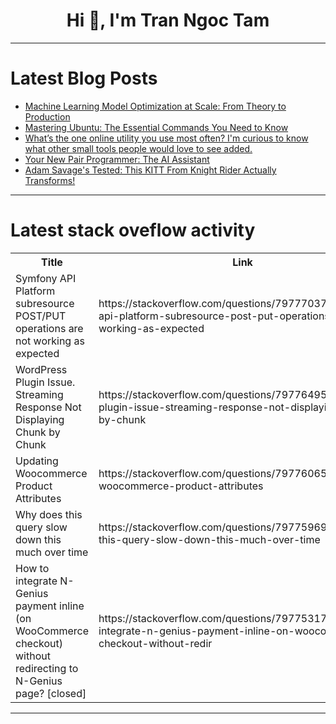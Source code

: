 <h1 align="center">Hi 👋, I'm Tran Ngoc Tam</h1>

---

# Latest Blog Posts 
<!-- BLOG-POST-LIST:START -->
- [Machine Learning Model Optimization at Scale: From Theory to Production](https://dev.to/rikinptl/machine-learning-model-optimization-at-scale-from-theory-to-production-2al2)
- [Mastering Ubuntu: The Essential Commands You Need to Know](https://dev.to/isaiah_izibili_7a39b7d627/mastering-ubuntu-the-essential-commands-you-need-to-know-5097)
- [What’s the one online utility you use most often? I&#39;m curious to know what other small tools people would love to see added.](https://dev.to/asifnawaz1220/whats-the-one-online-utility-you-use-most-often-im-curious-to-know-what-other-small-tools-259c)
- [Your New Pair Programmer: The AI Assistant](https://dev.to/rgbos/your-new-pair-programmer-the-ai-assistant-4e98)
- [Adam Savage&#39;s Tested: This KITT From Knight Rider Actually Transforms!](https://dev.to/maker_youtube/adam-savages-tested-this-kitt-from-knight-rider-actually-transforms-2c8p)
<!-- BLOG-POST-LIST:END -->

---

# Latest stack oveflow activity
<table>
  <tr><th>Title</th><th>Link</th></tr>
  <!-- STACKOVERFLOW:START --><tr><td>Symfony API Platform subresource POST/PUT operations are not working as expected</td><td>https://stackoverflow.com/questions/79777037/symfony-api-platform-subresource-post-put-operations-are-not-working-as-expected</td></tr><tr><td>WordPress Plugin Issue. Streaming Response Not Displaying Chunk by Chunk</td><td>https://stackoverflow.com/questions/79776495/wordpress-plugin-issue-streaming-response-not-displaying-chunk-by-chunk</td></tr><tr><td>Updating Woocommerce Product Attributes</td><td>https://stackoverflow.com/questions/79776065/updating-woocommerce-product-attributes</td></tr><tr><td>Why does this query slow down this much over time</td><td>https://stackoverflow.com/questions/79775969/why-does-this-query-slow-down-this-much-over-time</td></tr><tr><td>How to integrate N-Genius payment inline &lpar;on WooCommerce checkout&rpar; without redirecting to N-Genius page? [closed]</td><td>https://stackoverflow.com/questions/79775317/how-to-integrate-n-genius-payment-inline-on-woocommerce-checkout-without-redir</td></tr><!-- STACKOVERFLOW:END -->
</table>

---


